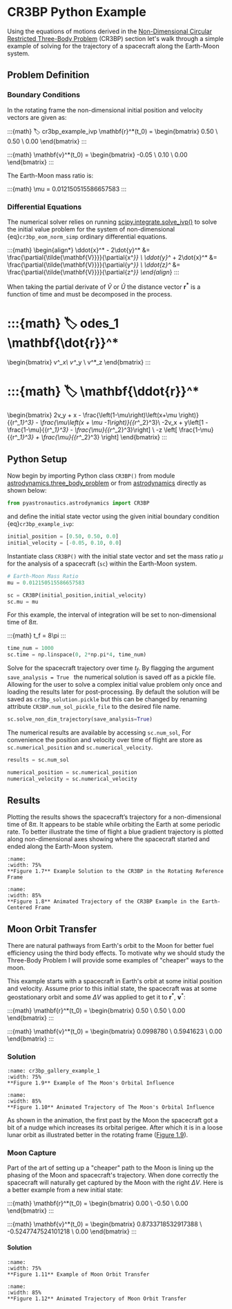 

# CR3BP Python Example

Using the equations of motions derived in the [Non-Dimensional Circular Restricted Three-Body Problem](non-dim_cr3bp.md#non-dimensional-equations-of-motion) (CR3BP) section let's walk through a simple example of solving for the trajectory of a spacecraft along the Earth-Moon system. 

## Problem Definition 

### Boundary Conditions 

In the rotating frame the non-dimensional initial position and velocity vectors are given as:

:::{math}
:label: cr3bp_example_ivp
\mathbf{r}^*(t_0) = 
\begin{bmatrix}
0.50 \\
0.50  \\
0.00
\end{bmatrix}
:::

:::{math}
\mathbf{v}^*(t_0) = 
\begin{bmatrix}
-0.05 \\
0.10 \\
0.00
\end{bmatrix}
:::

The Earth-Moon mass ratio is:

:::{math}
\mu = 0.012150515586657583
:::

### Differential Equations

The numerical solver relies on running [scipy.integrate.solve_ivp()](https://docs.scipy.org/doc/scipy/reference/generated/scipy.integrate.solve_ivp.html) to solve the initial value problem for the system of non-dimensional {eq}`cr3bp_eom_norm_simp` ordinary differential equations. 

:::{math}
\begin{align*}
\ddot{x}^* - 2\dot{y}^* &= \frac{\partial{\tilde{\mathbf{V}}}}{\partial{x^*}} \\
\ddot{y}^* + 2\dot{x}^* &= \frac{\partial{\tilde{\mathbf{V}}}}{\partial{y^*}} \\
\ddot{z}^* &= \frac{\partial{\tilde{\mathbf{V}}}}{\partial{z^*}}
\end{align*}
:::

When taking the partial derivate of $\tilde{V}$ or $\tilde{U}$ the distance vector $\mathbf{r^*}$ is a function of time and must be decomposed in the process. 

:::{math}
:label: odes_1
\mathbf{\dot{r}}^*
= 
\begin{bmatrix}
v^*_x\\
v^*_y \\
v^*_z
\end{bmatrix}
:::

:::{math}
:label: 
\mathbf{\ddot{r}}^*
= 
\begin{bmatrix}
2v_y + x - \frac{\left(1-\mu\right)\left(x+\mu \right)}{{r^*_1}^3} - \frac{\mu\left(x + \mu -1\right)}{{r^*_2}^3}\\
-2v_x + y\left[1 - \frac{1-\mu}{{r^*_1}^3} - \frac{\mu}{{r^*_2}^3}\right] \\
-z \left[ \frac{1-\mu}{{r^*_1}^3}  + \frac{\mu}{{r^*_2}^3} \right]
\end{bmatrix}
:::

## Python Setup

Now begin by importing Python class `CR3BP()` from module [astrodynamics.three_body_problem](https://github.com/eduardo-ocampo/PyAstronautics/blob/main/src/pyastronautics/astrodynamics/three_body_problem.py) or from [astrodynamics](https://github.com/eduardo-ocampo/PyAstronautics/tree/main/src/pyastronautics/astrodynamics) directly as shown below:

```python
from pyastronautics.astrodynamics import CR3BP
```

and define the initial state vector using the given initial boundary condition {eq}`cr3bp_example_ivp`:

```python
initial_position = [0.50, 0.50, 0.0]
initial_velocity = [-0.05, 0.10, 0.0]
```

Instantiate class `CR3BP()` with the initial state vector and set the mass ratio $\mu$ for the analysis of a spacecraft (`sc`) within the Earth-Moon system.

```python
# Earth-Moon Mass Ratio
mu = 0.012150515586657583

sc = CR3BP(initial_position,initial_velocity)
sc.mu = mu
```

For this example, the interval of integration will be set to non-dimensional time of $8\pi$.

:::{math}
t_f = 8\pi
:::

```python
time_num = 1000
sc.time = np.linspace(0, 2*np.pi*4, time_num)
```

Solve for the spacecraft trajectory over time $t_f$. By flagging the argument `save_analysis = True ` the numerical solution is saved off as a pickle file. Allowing for the user to solve a complex initial value problem only once and loading the results later for post-processing. By default the solution will be saved as `cr3bp_solution.pickle` but this can be changed by renaming attribute `CR3BP.num_sol_pickle_file` to the desired file name.

```python
sc.solve_non_dim_trajectory(save_analysis=True)
```

The numerical results are available by accessing `sc.num_sol`, For convenience the position and velocity over time of flight are store as `sc.numerical_position` and `sc.numerical_velocity`.

```python
results = sc.num_sol

numerical_position = sc.numerical_position
numerical_velocity = sc.numerical_velocity
```

## Results

Plotting the results shows the spacecraft’s trajectory for a non-dimensional time of $8\pi$. It appears to be stable while orbiting the Earth at some periodic rate. To better illustrate the time of flight a blue gradient trajectory is plotted along non-dimensional axes showing where the spacecraft started and ended along the Earth-Moon system. 


```{figure} ./figures/cr3bp_python_example.png
:name:
:width: 75%
**Figure 1.7** Example Solution to the CR3BP in the Rotating Reference Frame
```


```{figure} ./figures/cr3bp_python_example.gif
:name:
:width: 85%
**Figure 1.8** Animated Trajectory of the CR3BP Example in the Earth-Centered Frame
```

## Moon Orbit Transfer

There are natural pathways from Earth's orbit to the Moon for better fuel efficiency using the third body effects. To motivate why we should study the Three-Body Problem I will provide some examples of "cheaper" ways to the moon.

This example starts with a spacecraft in Earth's orbit at some initial position and velocity. Assume prior to this initial state, the spacecraft was at some geostationary orbit and some $\Delta V$ was applied to get it to $\mathbf{r}^*$, $\mathbf{v}^*$:

:::{math}
\mathbf{r}^*(t_0) = 
\begin{bmatrix}
0.50 \\
0.50  \\
0.00
\end{bmatrix}
:::

:::{math}
\mathbf{v}^*(t_0) = 
\begin{bmatrix}
0.0998780 \\
0.5941623 \\
0.00
\end{bmatrix}
:::

### Solution

```{figure} ./figures/cr3bp_gallery_example_1.png
:name: cr3bp_gallery_example_1
:width: 75%
**Figure 1.9** Example of The Moon's Orbital Influence
```

```{figure} ./figures/cr3bp_gallery_example_1.gif
:name:
:width: 85%
**Figure 1.10** Animated Trajectory of The Moon's Orbital Influence
```


As shown in the animation, the first past by the Moon the spacecraft got a bit of a nudge which increases its orbital perigee. After which it is in a loose lunar orbit as illustrated better in the rotating frame ([Figure 1.9](cr3bp_gallery_example_1)). 


### Moon Capture

Part of the art of setting up a "cheaper" path to the Moon is lining up the phasing of the Moon and spacecraft's trajectory. When done correctly the spacecraft will naturally get captured by the Moon with the right $\Delta V$. Here is a better example from a new initial state:

:::{math}
\mathbf{r}^*(t_0) = 
\begin{bmatrix}
0.00 \\
-0.50  \\
0.00
\end{bmatrix}
:::

:::{math}
\mathbf{v}^*(t_0) = 
\begin{bmatrix}
0.8733718532917388 \\
-0.5247747524101218 \\
0.00
\end{bmatrix}
:::

#### Solution

```{figure} ./figures/cr3bp_gallery_example_2.png
:name:
:width: 75%
**Figure 1.11** Example of Moon Orbit Transfer
```

```{figure} ./figures/cr3bp_gallery_example_2.gif
:name:
:width: 85%
**Figure 1.12** Animated Trajectory of Moon Orbit Transfer
```

